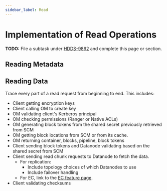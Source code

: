 ```yaml
---
sidebar_label: Read
---
```


# Implementation of Read Operations

**TODO:** File a subtask under [HDDS-9862](https://issues.apache.org/jira/browse/HDDS-9862) and complete this page or section.

## Reading Metadata

## Reading Data

Trace every part of a read request from beginning to end. This includes:

- Client getting encryption keys
- Client calling OM to create key
- OM validating client's Kerberos principal
- OM checking permissions (Ranger or Native ACLs)
- OM generating block tokens from the shared secret previously retrieved from SCM
- OM getting block locations from SCM or from its cache.
- OM returning container, blocks, pipeline, block tokens
- Client sending block tokens and Datanode validating based on the shared secret from SCM
- Client sending read chunk requests to Datanode to fetch the data.
  - For replication:
    - Include topology choices of which Datanodes to use
    - Include failover handling
  - For EC, link to the [EC feature page](../features/erasure-coding).
- Client validating checksums
